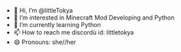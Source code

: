- 👋 Hi, I’m @littleTokya
- 👀 I’m interested in Minecraft Mod Developing and Python
- 🌱 I’m currently learning Python
- 📫 How to reach me discordù id: littletokya
- 😄 Pronouns: she//her
